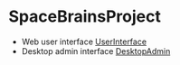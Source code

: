 # SpaceBrainsProject

- Web user interface [UserInterface](https://github.com/nesterd/SpaceBrainsProject/tree/master/UserInterface)
- Desktop admin interface [DesktopAdmin](https://github.com/nesterd/SpaceBrainsProject/tree/master/DesktopAdmin)